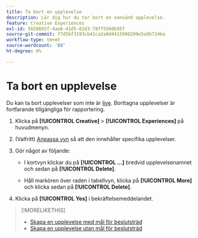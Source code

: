 ```yaml
---
title: Ta bort en upplevelse
description: Lär dig hur du tar bort en oanvänd upplevelse.
feature: Creative Experiences
exl-id: 5658692f-4ae6-41d5-82d3-78ff5560b95f
source-git-commit: f7d5bf3193cb41ca2a0d4415998209e5a9b724ba
workflow-type: tm+mt
source-wordcount: '89'
ht-degree: 0%

---
```


# Ta bort en upplevelse

<!-- No multiselect for experiences as of 1/30 -->

Du kan ta bort upplevelser som inte är [live](experience-about.md#experience-statuses). Borttagna upplevelser är fortfarande tillgängliga för rapportering. <!-- Verify -->

1. Klicka på **[!UICONTROL Creative]** > **[!UICONTROL Experiences]** på huvudmenyn.

1. (Valfritt) [Anpassa vyn](/help/creative/introduction/customize-data-views.md) så att den innehåller specifika upplevelser.

1. Gör något av följande:

   * I kortvyn klickar du på **[!UICONTROL ...]** bredvid upplevelsenamnet och sedan på **[!UICONTROL Delete]**.

   * Håll markören över raden i tabellvyn, klicka på **[!UICONTROL More]** och klicka sedan på **[!UICONTROL Delete]**.

1. Klicka på **[!UICONTROL Yes]** i bekräftelsemeddelandet.

>[!MORELIKETHIS]
>
>* [Skapa en upplevelse med mål för beslutsträd](experience-create-targeting.md)
>* [Skapa en upplevelse utan mål för beslutsträd](experience-create-no-targeting.md)
